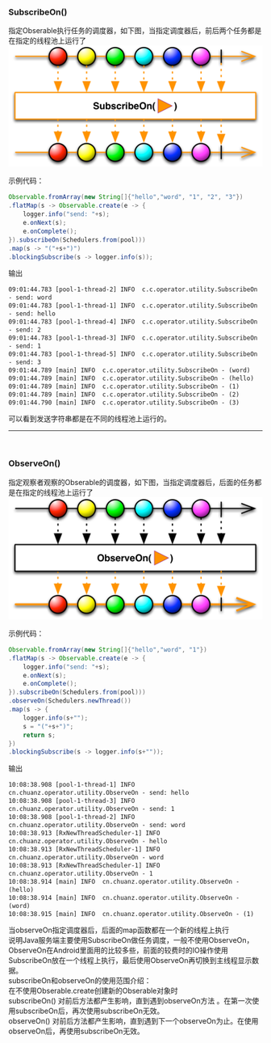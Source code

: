 ### SubscribeOn()  
指定Obserable执行任务的调度器，如下图，当指定调度器后，前后两个任务都是在指定的线程池上运行了  
![](/docs/images/subscribeOn.png)   

示例代码：   

```java
Observable.fromArray(new String[]{"hello","word", "1", "2", "3"})
.flatMap(s -> Observable.create(e -> {
	logger.info("send: "+s);
	e.onNext(s);
	e.onComplete();
}).subscribeOn(Schedulers.from(pool)))
.map(s -> "("+s+")")
.blockingSubscribe(s -> logger.info(s));
```

输出  

```
09:01:44.783 [pool-1-thread-2] INFO  c.c.operator.utility.SubscribeOn - send: word
09:01:44.783 [pool-1-thread-1] INFO  c.c.operator.utility.SubscribeOn - send: hello
09:01:44.783 [pool-1-thread-4] INFO  c.c.operator.utility.SubscribeOn - send: 2
09:01:44.783 [pool-1-thread-3] INFO  c.c.operator.utility.SubscribeOn - send: 1
09:01:44.783 [pool-1-thread-5] INFO  c.c.operator.utility.SubscribeOn - send: 3
09:01:44.789 [main] INFO  c.c.operator.utility.SubscribeOn - (word)
09:01:44.789 [main] INFO  c.c.operator.utility.SubscribeOn - (hello)
09:01:44.789 [main] INFO  c.c.operator.utility.SubscribeOn - (1)
09:01:44.789 [main] INFO  c.c.operator.utility.SubscribeOn - (2)
09:01:44.790 [main] INFO  c.c.operator.utility.SubscribeOn - (3)
```
可以看到发送字符串都是在不同的线程池上运行的。

***  
<br/> 

### ObserveOn()  
指定观察者观察的Obserable的调度器，如下图，当指定调度器后，后面的任务都是在指定的线程池上运行了  
![](/docs/images/observeOn.png)   

示例代码：   

```java
Observable.fromArray(new String[]{"hello","word", "1"})
.flatMap(s -> Observable.create(e -> {
	logger.info("send: "+s);
	e.onNext(s);
	e.onComplete();
}).subscribeOn(Schedulers.from(pool)))
.observeOn(Schedulers.newThread())
.map(s -> {
	logger.info(s+"");
	s = "("+s+")";
	return s;
})
.blockingSubscribe(s -> logger.info(s+""));
```

输出  

```
10:08:38.908 [pool-1-thread-1] INFO  cn.chuanz.operator.utility.ObserveOn - send: hello
10:08:38.908 [pool-1-thread-3] INFO  cn.chuanz.operator.utility.ObserveOn - send: 1
10:08:38.908 [pool-1-thread-2] INFO  cn.chuanz.operator.utility.ObserveOn - send: word
10:08:38.913 [RxNewThreadScheduler-1] INFO  cn.chuanz.operator.utility.ObserveOn - hello
10:08:38.913 [RxNewThreadScheduler-1] INFO  cn.chuanz.operator.utility.ObserveOn - word
10:08:38.913 [RxNewThreadScheduler-1] INFO  cn.chuanz.operator.utility.ObserveOn - 1
10:08:38.914 [main] INFO  cn.chuanz.operator.utility.ObserveOn - (hello)
10:08:38.914 [main] INFO  cn.chuanz.operator.utility.ObserveOn - (word)
10:08:38.915 [main] INFO  cn.chuanz.operator.utility.ObserveOn - (1)
```
当observeOn指定调度器后，后面的map函数都在一个新的线程上执行  
说明Java服务端主要使用SubscribeOn做任务调度，一般不使用ObserveOn，ObserveOn在Android里面用的比较多些，前面的较费时的IO操作使用SubscribeOn放在一个线程上执行，最后使用ObserveOn再切换到主线程显示数据。  
subscribeOn和observeOn的使用范围介绍：  
在不使用Obserable.create创建新的Obserable对象时  
subscribeOn() 对前后方法都产生影响，直到遇到observeOn方法 。在第一次使用subscribeOn后，再次使用subscribeOn无效。  
observeOn() 对前后方法都产生影响，直到遇到下一个observeOn为止。在使用observeOn后，再使用subscribeOn无效。  
